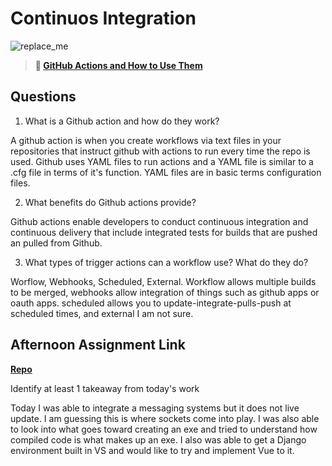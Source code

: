 # Continuos Integration

![replace_me](https://codeworks.blob.core.windows.net/public/assets/img/illustrations/placeholder.svg)

> **📖 [GitHub Actions and How to Use Them](https://codeworksacademy.com/fs-student-guide/resources/wk8-9/05-Github-Actions)**

## Questions

1. What is a Github action and how do they work?

A github action is when you create workflows via text files in your repositories that instruct github with actions to run every time the repo is used. Github uses YAML files to run actions and a YAML file is similar to a .cfg file in terms of it's function. YAML files are in basic terms configuration files. 

2. What benefits do Github actions provide?

Github actions enable developers to conduct continuous integration and continuous delivery that include integrated tests for builds that are pushed an pulled from Github.

3. What types of trigger actions can a workflow use? What do they do?

Worflow, Webhooks, Scheduled, External. Workflow allows multiple builds to be merged, webhooks allow integration of things such as github apps or oauth apps. scheduled allows you to update-integrate-pulls-push at scheduled times, and external I am not sure.

## Afternoon Assignment Link

**[Repo](https://github.com/havenfricke/<ASSIGNMENT_REPO>)**

Identify at least 1 takeaway from today's work

Today I was able to integrate a messaging systems but it does not live update. I am guessing this is where sockets come into play. I was also able to look into what goes toward creating an exe and tried to understand how compiled code is what makes up an exe. I also was able to get a Django environment built in VS and would like to try and implement Vue to it.
